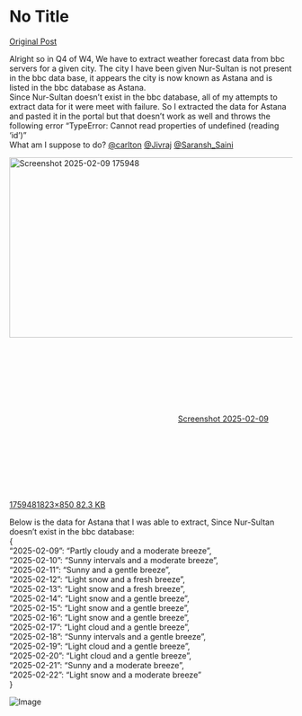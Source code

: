 # No Title

[Original Post](https://discourse.onlinedegree.iitm.ac.in/t/165959/305)

<p>Alright so in Q4 of W4, We have to extract weather forecast data from bbc servers for a given city. The city I have been given Nur-Sultan is not present in the bbc data base, it appears the city is now known as Astana and is listed in the bbc database as Astana.<br>
Since Nur-Sultan doesn’t exist in the bbc database, all of my attempts to extract data for it were meet with failure. So I extracted the data for Astana and pasted it in the portal but that doesn’t work as well and throws the following error “TypeError: Cannot read properties of undefined (reading ‘id’)”<br>
What am I suppose to do? <a class="mention" href="/u/carlton">@carlton</a> <a class="mention" href="/u/jivraj">@Jivraj</a> <a class="mention" href="/u/saransh_saini">@Saransh_Saini</a><br>
<div class="lightbox-wrapper"><a class="lightbox" href="https://europe1.discourse-cdn.com/flex013/uploads/iitm/original/3X/c/b/cb0483e0b093e1e994ba44b8136f6b4f5865cdc7.png" data-download-href="/uploads/short-url/sXYBd0OC1NeXaqfNam4fv6IQBn1.png?dl=1" title="Screenshot 2025-02-09 175948" rel="noopener nofollow ugc"><img src="https://europe1.discourse-cdn.com/flex013/uploads/iitm/optimized/3X/c/b/cb0483e0b093e1e994ba44b8136f6b4f5865cdc7_2_690x321.png" alt="Screenshot 2025-02-09 175948" data-base62-sha1="sXYBd0OC1NeXaqfNam4fv6IQBn1" width="690" height="321" srcset="https://europe1.discourse-cdn.com/flex013/uploads/iitm/optimized/3X/c/b/cb0483e0b093e1e994ba44b8136f6b4f5865cdc7_2_690x321.png, https://europe1.discourse-cdn.com/flex013/uploads/iitm/optimized/3X/c/b/cb0483e0b093e1e994ba44b8136f6b4f5865cdc7_2_1035x481.png 1.5x, https://europe1.discourse-cdn.com/flex013/uploads/iitm/optimized/3X/c/b/cb0483e0b093e1e994ba44b8136f6b4f5865cdc7_2_1380x642.png 2x" data-dominant-color="222B2D"><div class="meta"><svg class="fa d-icon d-icon-far-image svg-icon" aria-hidden="true"><use href="#far-image"></use></svg><span class="filename">Screenshot 2025-02-09 175948</span><span class="informations">1823×850 82.3 KB</span><svg class="fa d-icon d-icon-discourse-expand svg-icon" aria-hidden="true"><use href="#discourse-expand"></use></svg></div></a></div></p>
<p>Below is the data for Astana that I was able to extract, Since Nur-Sultan doesn’t exist in the bbc database:<br>
{<br>
“2025-02-09”: “Partly cloudy and a moderate breeze”,<br>
“2025-02-10”: “Sunny intervals and a moderate breeze”,<br>
“2025-02-11”: “Sunny and a gentle breeze”,<br>
“2025-02-12”: “Light snow and a fresh breeze”,<br>
“2025-02-13”: “Light snow and a fresh breeze”,<br>
“2025-02-14”: “Light snow and a gentle breeze”,<br>
“2025-02-15”: “Light snow and a gentle breeze”,<br>
“2025-02-16”: “Light snow and a gentle breeze”,<br>
“2025-02-17”: “Light cloud and a gentle breeze”,<br>
“2025-02-18”: “Sunny intervals and a gentle breeze”,<br>
“2025-02-19”: “Light cloud and a gentle breeze”,<br>
“2025-02-20”: “Light cloud and a gentle breeze”,<br>
“2025-02-21”: “Sunny and a moderate breeze”,<br>
“2025-02-22”: “Light snow and a moderate breeze”<br>
}</p>

![Image](https://europe1.discourse-cdn.com/flex013/uploads/iitm/optimized/3X/c/b/cb0483e0b093e1e994ba44b8136f6b4f5865cdc7_2_690x321.png)